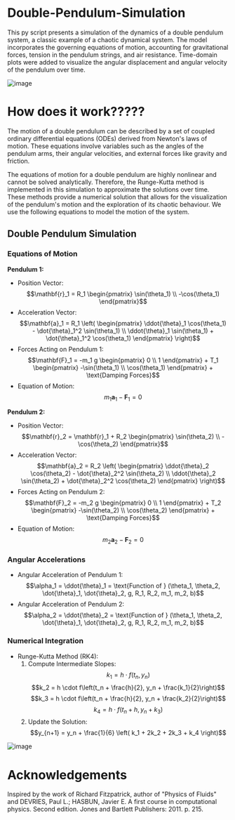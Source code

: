 # Double-Pendulum-Simulation

This py script presents a simulation of the dynamics of a double pendulum system, a classic example of a chaotic dynamical system. The model incorporates the governing equations of motion, accounting for gravitational forces, tension in the pendulum strings, and air resistance. Time-domain plots were added to visualize the angular displacement and angular velocity of the pendulum over time.

![image](https://github.com/user-attachments/assets/2aad7606-b94a-4216-86a4-0ff245c3267f)


# How does it work?????

The motion of a double pendulum can be described by a set of coupled ordinary differential equations (ODEs) derived from Newton's laws of motion. These equations involve variables such as the angles of the pendulum arms, their angular velocities, and external forces like gravity and friction.

The equations of motion for a double pendulum are highly nonlinear and cannot be solved analytically. Therefore, the Runge-Kutta method is implemented in this simulation to approximate the solutions over time. These methods provide a numerical solution that allows for the visualization of the pendulum's motion and the exploration of its chaotic behaviour. We use the following equations to model the motion of the system.

## Double Pendulum Simulation

### Equations of Motion

**Pendulum 1:**

- Position Vector: $$\mathbf{r}_1 = R_1 \begin{pmatrix} \sin(\theta_1) \\ -\cos(\theta_1) \end{pmatrix}$$
- Acceleration Vector: $$\mathbf{a}_1 = R_1 \left( \begin{pmatrix} \ddot{\theta}_1 \cos(\theta_1) - \dot{\theta}_1^2 \sin(\theta_1) \\ \ddot{\theta}_1 \sin(\theta_1) + \dot{\theta}_1^2 \cos(\theta_1) \end{pmatrix} \right)$$
- Forces Acting on Pendulum 1: $$\mathbf{F}_1 = -m_1 g \begin{pmatrix} 0 \\ 1 \end{pmatrix} + T_1 \begin{pmatrix} -\sin(\theta_1) \\ \cos(\theta_1) \end{pmatrix} + \text{Damping Forces}$$
- Equation of Motion: $$m_1 \mathbf{a}_1 - \mathbf{F}_1 = 0$$

**Pendulum 2:**

- Position Vector: $$\mathbf{r}_2 = \mathbf{r}_1 + R_2 \begin{pmatrix} \sin(\theta_2) \\ -\cos(\theta_2) \end{pmatrix}$$
- Acceleration Vector: $$\mathbf{a}_2 = R_2 \left( \begin{pmatrix} \ddot{\theta}_2 \cos(\theta_2) - \dot{\theta}_2^2 \sin(\theta_2) \\ \ddot{\theta}_2 \sin(\theta_2) + \dot{\theta}_2^2 \cos(\theta_2) \end{pmatrix} \right)$$
- Forces Acting on Pendulum 2: $$\mathbf{F}_2 = -m_2 g \begin{pmatrix} 0 \\ 1 \end{pmatrix} + T_2 \begin{pmatrix} -\sin(\theta_2) \\ \cos(\theta_2) \end{pmatrix} + \text{Damping Forces}$$
- Equation of Motion: $$m_2 \mathbf{a}_2 - \mathbf{F}_2 = 0$$

### Angular Accelerations

- Angular Acceleration of Pendulum 1: $$\alpha_1 = \ddot{\theta}_1 = \text{Function of } (\theta_1, \theta_2, \dot{\theta}_1, \dot{\theta}_2, g, R_1, R_2, m_1, m_2, b)$$
- Angular Acceleration of Pendulum 2: $$\alpha_2 = \ddot{\theta}_2 = \text{Function of } (\theta_1, \theta_2, \dot{\theta}_1, \dot{\theta}_2, g, R_1, R_2, m_1, m_2, b)$$

### Numerical Integration

- Runge-Kutta Method (RK4):
  1. Compute Intermediate Slopes: $$k_1 = h \cdot f(t_n, y_n)$$ $$k_2 = h \cdot f\left(t_n + \frac{h}{2}, y_n + \frac{k_1}{2}\right)$$ $$k_3 = h \cdot f\left(t_n + \frac{h}{2}, y_n + \frac{k_2}{2}\right)$$ $$k_4 = h \cdot f(t_n + h, y_n + k_3)$$
  2. Update the Solution: $$y_{n+1} = y_n + \frac{1}{6} \left( k_1 + 2k_2 + 2k_3 + k_4 \right)$$

   
![image](https://github.com/user-attachments/assets/f4e71374-3d1b-4258-893c-2ffffdef8933)


# Acknowledgements
Inspired by the work of Richard Fitzpatrick, author of "Physics of Fluids" and DEVRIES, Paul L.; HASBUN, Javier E. A first course in computational physics. Second edition. Jones and Bartlett Publishers: 2011. p. 215.




